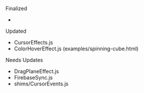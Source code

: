 Finalized  

- 

Updated  

- CursorEffects.js
- ColorHoverEffect.js (examples/spinning-cube.html)

Needs Updates  

- DragPlaneEffect.js
- FirebaseSync.js
- shims/CursorEvents.js

